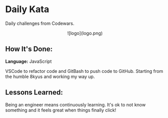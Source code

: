 # Daily Kata
Daily challenges from Codewars.

<div align="center">
  ![logo](logo.png)
</div>

## How It's Done:

**Language:** JavaScript

VSCode to refactor code and GitBash to push code to GitHub. Starting from the humble 8kyus and working my way up.


## Lessons Learned:

Being an engineer means continuously learning. It's ok to not know something and it feels great when things finally click!

